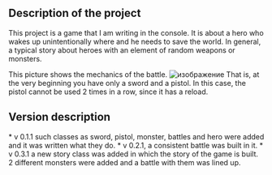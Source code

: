 <h2>Description of the project</h2>
This project is a game that I am writing in the console. It is about a hero who wakes up unintentionally where and he needs to save the world. In general, a typical story about heroes with an element of random weapons or monsters.

This picture shows the mechanics of the battle. 
![изображение](https://user-images.githubusercontent.com/90257039/140470479-174baddd-abce-49ad-9276-94027b409543.png)
That is, at the very beginning you have only a sword and a pistol. In this case, the pistol cannot be used 2 times in a row, since it has a reload. 


<h2>Version description </h2>
* v 0.1.1 such classes as sword, pistol, monster, battles and hero were added and it was written what they do.
* v 0.2.1, a consistent battle was built in it.
* v 0.3.1 a new story class was added in which the story of the game is built. 2 different monsters were added and a battle with them was lined up. 
